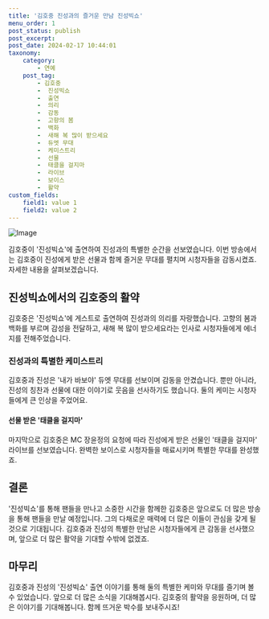 ```yaml
---
title: '김호중 진성과의 즐거운 만남 진성빅쇼'
menu_order: 1
post_status: publish
post_excerpt: 
post_date: 2024-02-17 10:44:01
taxonomy:
    category:
        - 연예
    post_tag:
        - 김호중
        -  진성빅쇼
        -  출연
        -  의리
        -  감동
        -  고향의 봄
        -  백화
        -  새해 복 많이 받으세요
        -  듀엣 무대
        -  케미스트리
        -  선물
        -  태클을 걸지마
        -  라이브
        -  보이스
        -  활약
custom_fields:
    field1: value 1
    field2: value 2
---
```


![Image](https://mimgnews.pstatic.net/image/410/2024/02/11/0000980722_001_20240211095701418.png?type=w540)

김호중이 '진성빅쇼'에 출연하여 진성과의 특별한 순간을 선보였습니다. 이번 방송에서는 김호중이 진성에게 받은 선물과 함께 즐거운 무대를 펼치며 시청자들을 감동시켰죠. 자세한 내용을 살펴보겠습니다.
## 진성빅쇼에서의 김호중의 활약
김호중은 '진성빅쇼'에 게스트로 출연하여 진성과의 의리를 자랑했습니다. 고향의 봄과 백화를 부르며 감성을 전달하고, 새해 복 많이 받으세요라는 인사로 시청자들에게 에너지를 전해주었습니다.
### 진성과의 특별한 케미스트리
김호중과 진성은 '내가 바보야' 듀엣 무대를 선보이며 감동을 안겼습니다. 뿐만 아니라, 진성의 칭찬과 선물에 대한 이야기로 웃음을 선사하기도 했습니다. 둘의 케미는 시청자들에게 큰 인상을 주었어요.
#### 선물 받은 '태클을 걸지마'
마지막으로 김호중은 MC 장윤정의 요청에 따라 진성에게 받은 선물인 '태클을 걸지마' 라이브를 선보였습니다. 완벽한 보이스로 시청자들을 매료시키며 특별한 무대를 완성했죠.
## 결론
'진성빅쇼'를 통해 팬들을 만나고 소중한 시간을 함께한 김호중은 앞으로도 더 많은 방송을 통해 팬들을 만날 예정입니다. 그의 다채로운 매력에 더 많은 이들이 관심을 갖게 될 것으로 기대됩니다. 김호중과 진성의 특별한 만남은 시청자들에게 큰 감동을 선사했으며, 앞으로 더 많은 활약을 기대할 수밖에 없겠죠.
## 마무리
김호중과 진성의 '진성빅쇼' 출연 이야기를 통해 둘의 특별한 케미와 무대를 즐기며 볼 수 있었습니다. 앞으로 더 많은 소식을 기대해봅시다. 김호중의 활약을 응원하며, 더 많은 이야기를 기대해봅니다. 함께 뜨거운 박수를 보내주시죠!
